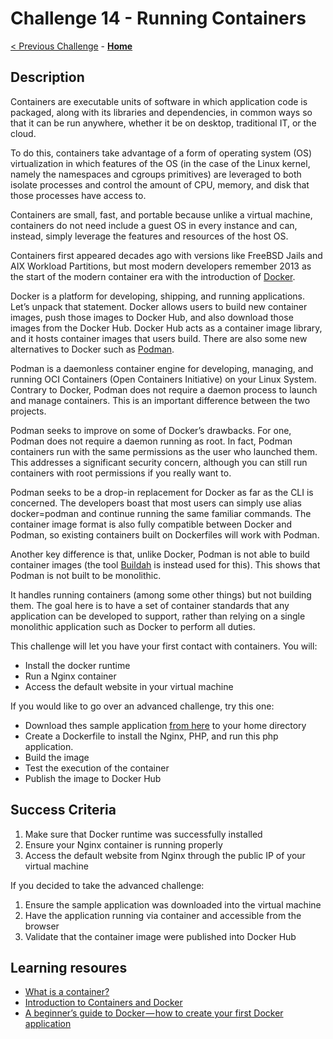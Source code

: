 # Challenge 14 - Running Containers

[< Previous Challenge](./Challenge-13.md) - **[Home](../README.md)**

## Description

Containers are executable units of software in which application code is packaged, along with its libraries and dependencies, in common ways so that it can be run anywhere, whether it be on desktop, traditional IT, or the cloud.

To do this, containers take advantage of a form of operating system (OS) virtualization in which features of the OS (in the case of the Linux kernel, namely the namespaces and cgroups primitives) are leveraged to both isolate processes and control the amount of CPU, memory, and disk that those processes have access to.

Containers are small, fast, and portable because unlike a virtual machine, containers do not need include a guest OS in every instance and can, instead, simply leverage the features and resources of the host OS.

Containers first appeared decades ago with versions like FreeBSD Jails and AIX Workload Partitions, but most modern developers remember 2013 as the start of the modern container era with the introduction of [Docker](https://www.docker.com/).

Docker is a platform for developing, shipping, and running applications. Let’s unpack that statement. Docker allows users to build new container images, push those images to Docker Hub, and also download those images from the Docker Hub. Docker Hub acts as a container image library, and it hosts container images that users build. There are also some new alternatives to Docker such as [Podman](https://podman.io/).

Podman is a daemonless container engine for developing, managing, and running OCI Containers (Open Containers Initiative) on your Linux System. Contrary to Docker, Podman does not require a daemon process to launch and manage containers. This is an important difference between the two projects.

Podman seeks to improve on some of Docker’s drawbacks. For one, Podman does not require a daemon running as root. In fact, Podman containers run with the same permissions as the user who launched them. This addresses a significant security concern, although you can still run containers with root permissions if you really want to.

Podman seeks to be a drop-in replacement for Docker as far as the CLI is concerned. The developers boast that most users can simply use alias docker=podman and continue running the same familiar commands. The container image format is also fully compatible between Docker and Podman, so existing containers built on Dockerfiles will work with Podman.

Another key difference is that, unlike Docker, Podman is not able to build container images (the tool [Buildah](https://buildah.io/) is instead used for this). This shows that Podman is not built to be monolithic.

It handles running containers (among some other things) but not building them. The goal here is to have a set of container standards that any application can be developed to support, rather than relying on a single monolithic application such as Docker to perform all duties.

This challenge will let you have your first contact with containers. You will: 

- Install the docker runtime
- Run a Nginx container
- Access the default website in your virtual machine

If you would like to go over an advanced challenge, try this one:

- Download thes sample application [from here](/Student/resources/simple-php-app.tar.gz?raw=true) to your home directory
- Create a Dockerfile to install the Nginx, PHP, and run this php application.
- Build the image
- Test the execution of the container
- Publish the image to Docker Hub

## Success Criteria

1. Make sure that Docker runtime was successfully installed
2. Ensure your Nginx container is running properly
3. Access the default website from Nginx through the public IP of your virtual machine

If you decided to take the advanced challenge:

1. Ensure the sample application was downloaded into the virtual machine
6. Have the application running via container and accessible from the browser
7. Validate that the container image were published into Docker Hub

## Learning resoures

- [What is a container?](https://azure.microsoft.com/en-us/resources/cloud-computing-dictionary/what-is-a-container/)
- [Introduction to Containers and Docker](https://learn.microsoft.com/en-us/dotnet/architecture/microservices/container-docker-introduction)
- [A beginner’s guide to Docker — how to create your first Docker application](https://www.freecodecamp.org/news/a-beginners-guide-to-docker-how-to-create-your-first-docker-application-cc03de9b639f/)
